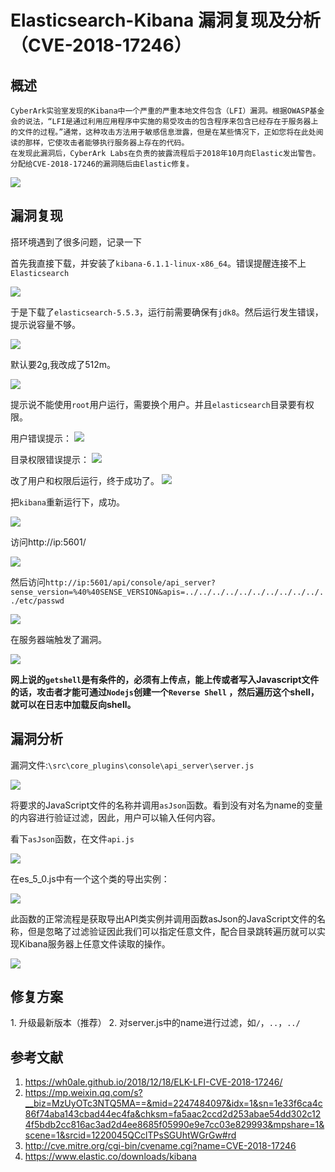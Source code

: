 # Elasticsearch-Kibana 漏洞复现及分析（CVE-2018-17246）

## 概述

    CyberArk实验室发现的Kibana中一个严重的严重本地文件包含（LFI）漏洞。根据OWASP基金会的说法，“LFI是通过利用应用程序中实施的易受攻击的包含程序来包含已经存在于服务器上的文件的过程。”通常，这种攻击方法用于敏感信息泄露，但是在某些情况下，正如您将在此处阅读的那样，它使攻击者能够执行服务器上存在的代码。
    在发现此漏洞后，CyberArk Labs在负责的披露流程后于2018年10月向Elastic发出警告。分配给CVE-2018-17246的漏洞随后由Elastic修复。

![](./1.jpg)

## 漏洞复现

搭环境遇到了很多问题，记录一下

首先我直接下载，并安装了`kibana-6.1.1-linux-x86_64`。错误提醒连接不上`Elasticsearch`

![](./2.jpg)

于是下载了`elasticsearch-5.5.3`，运行前需要确保有`jdk8`。然后运行发生错误，提示说容量不够。


![](./3.jpg)

默认要2g,我改成了512m。

![](./4.jpg)

提示说不能使用`root`用户运行，需要换个用户。并且`elasticsearch`目录要有权限。

用户错误提示：
![](./5.jpg)

目录权限错误提示：
![](./6.jpg)


改了用户和权限后运行，终于成功了。
![](./7.jpg)

把`kibana`重新运行下，成功。

![](./8.jpg)

访问http://ip:5601/

![](./9.jpg)


然后访问`http://ip:5601/api/console/api_server?sense_version=%40%40SENSE_VERSION&apis=../../../../../../../../../../../etc/passwd`

![](./10.jpg)

在服务器端触发了漏洞。

![](./11.jpg)


**网上说的`getshell`是有条件的，必须有上传点，能上传或者写入Javascript文件的话，攻击者才能可通过`Nodejs`创建一个`Reverse Shell` ，然后遍历这个shell，就可以在日志中加载反向shell。**


## 漏洞分析

漏洞文件:`\src\core_plugins\console\api_server\server.js`

![](./12.jpg)

将要求的JavaScript文件的名称并调用`asJson`函数。看到没有对名为name的变量的内容进行验证过滤，因此，用户可以输入任何内容。

看下`asJson`函数，在文件`api.js`

![](./13.jpg)

在es_5_0.js中有一个这个类的导出实例：

![](./14.jpg)

此函数的正常流程是获取导出API类实例并调用函数asJson的JavaScript文件的名称，但是忽略了过滤验证因此我们可以指定任意文件，配合目录跳转遍历就可以实现Kibana服务器上任意文件读取的操作。

![](./15.jpg)

## 修复方案

1. 升级最新版本（推荐）
2. 对server.js中的name进行过滤，如`/`，`..`，`../`


## 参考文献

1. https://wh0ale.github.io/2018/12/18/ELK-LFI-CVE-2018-17246/
2. https://mp.weixin.qq.com/s?__biz=MzUyOTc3NTQ5MA==&mid=2247484097&idx=1&sn=1e33f6ca4c86f74aba143cbad44ec4fa&chksm=fa5aac2ccd2d253abae54dd302c124f5bdb2cc816ac3ad2d4ee8685f05990e9e7cc03e829993&mpshare=1&scene=1&srcid=1220045QCclTPsSGUhtWGrGw#rd
3. http://cve.mitre.org/cgi-bin/cvename.cgi?name=CVE-2018-17246
4. https://www.elastic.co/downloads/kibana
